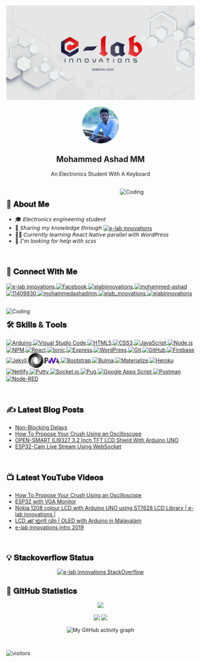 <img src="https://github.com/e-labInnovations/e-labInnovations/blob/master/banner.png" alt="e-lab innovations Banner">

<p align="center">
 <img width="100px" src="https://github.com/e-labInnovations/e-labInnovations/blob/master/profile_circle.png" align="center" alt="e-lab innovations" />
 <h2 align="center">Mohammed Ashad MM</h2>
 <p align="center">An Electronics Student With A Keyboard</p>
</p>
  <p align="center">
  </p>
  <p align="center">
  </p>
</p>
<br />

<img align="right" alt="Coding" width="200" src="/coding.gif">

## :book: 𝐀𝐛𝐨𝐮𝐭 𝐌𝐞
- 🎓 𝘌𝘭𝘦𝘤𝘵𝘳𝘰𝘯𝘪𝘤𝘴 𝘦𝘯𝘨𝘪𝘯𝘦𝘦𝘳𝘪𝘯𝘨 𝘴𝘵𝘶𝘥𝘦𝘯𝘵
- 💼 𝘚𝘩𝘢𝘳𝘪𝘯𝘨 𝘮𝘺 𝘬𝘯𝘰𝘸𝘭𝘦𝘥𝘨𝘦 𝘵𝘩𝘳𝘰𝘶𝘨𝘩 [<img src="https://github.com/e-labInnovations/logo/raw/main/e-lab%20logo%20svg-01.svg" height="30em" align="center" alt="e-lab innovations" title="e-lab innovations"/>](https://elabins.com)
- 👨‍💻 𝘊𝘶𝘳𝘳𝘦𝘯𝘵𝘭𝘺 𝘭𝘦𝘢𝘳𝘯𝘪𝘯𝘨 𝘙𝘦𝘢𝘤𝘵 𝘕𝘢𝘵𝘪𝘷𝘦 𝘱𝘢𝘳𝘢𝘭𝘭𝘦𝘭 𝘸𝘪𝘵𝘩 𝘞𝘰𝘳𝘥𝘗𝘳𝘦𝘴𝘴
- 🤝 𝘐'𝘮 𝘭𝘰𝘰𝘬𝘪𝘯𝘨 𝘧𝘰𝘳 𝘩𝘦𝘭𝘱 𝘸𝘪𝘵𝘩 𝘴𝘤𝘴𝘴

<br />

## :hugs: 𝐂𝐨𝐧𝐧𝐞𝐜𝐭 𝐖𝐢𝐭𝐡 𝐌𝐞
<p align="left">
 <a href="https://elabins.com" target="blank">
   <img alt="e-lab innovations" align="center" height="30" width="40" src="https://raw.githubusercontent.com/e-labInnovations/logo/main/logo.svg">
 </a>
 <a href="https://t.me/elab_innovations" target="blank">
   <img alt="Facebook" align="center" height="30" width="40" src="https://upload.wikimedia.org/wikipedia/commons/8/83/Telegram_2019_Logo.svg">
 </a>
<a href="https://twitter.com/elabinnovations" target="blank">
 <img align="center" src="https://raw.githubusercontent.com/rahuldkjain/github-profile-readme-generator/master/src/images/icons/Social/twitter.svg" alt="elabinnovations" height="30" width="40" />
</a>
<a href="https://linkedin.com/in/mohammed-ashad" target="blank">
 <img align="center" src="https://raw.githubusercontent.com/rahuldkjain/github-profile-readme-generator/master/src/images/icons/Social/linked-in-alt.svg" alt="mohammed-ashad" height="30" width="40" />
</a>
<a href="https://stackoverflow.com/users/11409930" target="blank">
<img align="center" src="https://raw.githubusercontent.com/rahuldkjain/github-profile-readme-generator/master/src/images/icons/Social/stack-overflow.svg" alt="11409930" height="30" width="40" />
</a>
<a href="https://fb.com/mohammedashadmm" target="blank">
 <img align="center" src="https://raw.githubusercontent.com/rahuldkjain/github-profile-readme-generator/master/src/images/icons/Social/facebook.svg" alt="mohammedashadmm" height="30" width="40" />
</a>
<a href="https://instagram.com/elab_innovations" target="blank">
 <img align="center" src="https://raw.githubusercontent.com/rahuldkjain/github-profile-readme-generator/master/src/images/icons/Social/instagram.svg" alt="elab_innovations" height="30" width="40" />
</a>
<a href="https://www.youtube.com/c/elabinnovations" target="blank">
 <img align="center" src="https://raw.githubusercontent.com/rahuldkjain/github-profile-readme-generator/master/src/images/icons/Social/youtube.svg" alt="elabinnovations" height="30" width="40" />
</a>
</p>

<br />

<img align="left" alt="Coding" width="200" src="/stack.gif">

## :hammer_and_wrench: 𝐒𝐤𝐢𝐥𝐥𝐬 & 𝐓𝐨𝐨𝐥𝐬
<p align="left">
 <a href="https://www.arduino.cc/" target="_blank" rel="noreferrer">
  <img alt="Arduino" align="center" width="40px" height="40" src="https://cdn.jsdelivr.net/gh/devicons/devicon/icons/arduino/arduino-original.svg" />
 </a>
 <a href="https://code.visualstudio.com/" target="_blank" rel="noreferrer">
  <img alt="Visual Studio Code" align="center" width="40px" height="40" src="https://cdn.jsdelivr.net/gh/devicons/devicon/icons/vscode/vscode-original.svg" />
 </a>
 <a href="" target="_blank" rel="noreferrer">
  <img alt="HTML5" align="center" width="40px" height="40" src="https://cdn.jsdelivr.net/gh/devicons/devicon/icons/html5/html5-original.svg" />
 </a>
 <a href="https://www.w3.org/TR/CSS/#css" target="_blank" rel="noreferrer">
  <img alt="CSS3" align="center" width="40px" height="40" src="https://cdn.jsdelivr.net/gh/devicons/devicon/icons/css3/css3-original.svg" />
 </a>
 <a href="https://www.javascript.com/" target="_blank" rel="noreferrer">
  <img alt="JavaScript" align="center" width="40px" height="40" src="https://cdn.jsdelivr.net/gh/devicons/devicon/icons/javascript/javascript-original.svg" />
 </a>
 <a href="https://nodejs.org/en/" target="_blank" rel="noreferrer">
  <img alt="Node.js" align="center" width="40px" height="40" src="https://cdn.jsdelivr.net/gh/devicons/devicon/icons/nodejs/nodejs-original.svg" />
 </a>
 <a href="https://www.npmjs.com/" target="_blank" rel="noreferrer">
  <img alt="NPM" align="center" width="40px" height="40" src="https://cdn.jsdelivr.net/gh/devicons/devicon/icons/npm/npm-original-wordmark.svg" />
 </a>
 <a href="https://reactjs.org/" target="_blank" rel="noreferrer">
  <img alt="React" align="center" width="40px" height="40" src="https://cdn.jsdelivr.net/gh/devicons/devicon/icons/react/react-original.svg" />
 </a>
 <a href="https://ionicframework.com/" target="_blank" rel="noreferrer">
  <img alt="Ionic" align="center" width="40px" height="40" src="https://cdn.jsdelivr.net/gh/devicons/devicon/icons/ionic/ionic-original.svg" />
 </a>
 <a href="https://expressjs.com/" target="_blank" rel="noreferrer">
  <img alt="Express" align="center" width="40px" height="40" src="https://cdn.jsdelivr.net/gh/devicons/devicon/icons/express/express-original.svg" />
 </a>
 <a href="https://wordpress.org/" target="_blank" rel="noreferrer">
  <img alt="WordPress" align="center" width="40px" height="40" src="https://cdn.jsdelivr.net/gh/devicons/devicon/icons/wordpress/wordpress-original.svg" />
 </a>
 <a href="https://git-scm.com/" target="_blank" rel="noreferrer">
  <img alt="Git" align="center" width="40px" height="40" src="https://cdn.jsdelivr.net/gh/devicons/devicon/icons/git/git-original.svg" />
 </a>
 <a href="https://github.com/" target="_blank" rel="noreferrer">
  <img alt="GitHub" align="center" width="40px" height="40" src="https://cdn.jsdelivr.net/gh/devicons/devicon/icons/github/github-original.svg" />
 </a>
 <a href="https://firebase.google.com/" target="_blank" rel="noreferrer">
  <img alt="Firebase" align="center" width="40px" height="40" src="https://cdn.jsdelivr.net/gh/devicons/devicon/icons/firebase/firebase-plain.svg" />
 </a>
 <a href="https://jekyllrb.com/" target="_blank" rel="noreferrer">
  <img alt="Jekyll" align="center" width="40px" height="40" src="https://www.vectorlogo.zone/logos/jekyllrb/jekyllrb-icon.svg" />
 </a>
 <a href="https://www.json.org/json-en.html" target="_blank" rel="noreferrer">
  <img alt="JSON" align="center" width="40px" height="40" src="https://raw.githubusercontent.com/github/explore/80688e429a7d4ef2fca1e82350fe8e3517d3494d/topics/json/json.png" />
 </a>
 <a href="https://web.dev/progressive-web-apps/" target="_blank" rel="noreferrer">
  <img alt="PWA" align="center" width="40px" height="40" src="https://raw.githubusercontent.com/github/explore/80688e429a7d4ef2fca1e82350fe8e3517d3494d/topics/pwa/pwa.png" />
 </a>
 <a href="https://getbootstrap.com/" target="_blank" rel="noreferrer">
  <img alt="Bootstrap" align="center" width="40px" height="40" src="https://cdn.jsdelivr.net/gh/devicons/devicon/icons/bootstrap/bootstrap-plain.svg" />
 </a>
 <a href="" target="_blank" rel="noreferrer">
  <img alt="Bulma" align="center" width="40px" height="40" src="https://cdn.jsdelivr.net/gh/devicons/devicon/icons/bulma/bulma-plain.svg" />
 </a>
 <a href="https://materializecss.com/" target="_blank" rel="noreferrer">
  <img alt="Materialize" align="center" width="40px" height="40" src="https://raw.githubusercontent.com/prplx/svg-logos/5585531d45d294869c4eaab4d7cf2e9c167710a9/svg/materialize.svg" />
 </a>
 <a href="https://heroku.com/" target="_blank" rel="noreferrer">
  <img alt="Heroku" align="center" width="40px" height="40" src="https://cdn.jsdelivr.net/gh/devicons/devicon/icons/heroku/heroku-original.svg" />
 </a>
 <a href="https://www.netlify.com/" target="_blank" rel="noreferrer">
  <img alt="Netlify" align="center" width="40px" height="40" src="https://raw.githubusercontent.com/netlify/staticgen/master/src/images/netlify-logo.svg" />
 </a>
 <a href="https://www.putty.org/" target="_blank" rel="noreferrer">
  <img alt="Putty" align="center" width="40px" height="40" src="https://cdn.jsdelivr.net/gh/devicons/devicon/icons/putty/putty-original.svg" />
 </a>
 <a href="https://socket.io/" target="_blank" rel="noreferrer">
  <img alt="Socket.io" align="center" width="40px" height="40" src="https://cdn.jsdelivr.net/gh/devicons/devicon/icons/socketio/socketio-original.svg" />
 </a>
 <a href="https://pugjs.org/api/getting-started.html" target="_blank" rel="noreferrer">
  <img alt="Pug" align="center" width="40px" height="40" src="https://cdn.worldvectorlogo.com/logos/pug.svg" />
 </a>
 <a href="https://www.google.com/script/start/" target="_blank" rel="noreferrer">
  <img alt="Google Apps Script" align="center" width="40px" height="40" src="https://upload.wikimedia.org/wikipedia/commons/2/2f/Google_Apps_Script.svg" />
 </a>
 <a href="https://www.postman.com/" target="_blank" rel="noreferrer">
  <img alt="Postman" align="center" width="40px" height="40" src="https://www.vectorlogo.zone/logos/getpostman/getpostman-icon.svg" />
 </a>
 <a href="https://nodered.org/" target="_blank" rel="noreferrer">
  <img alt="Node-RED" align="center" width="40px" height="40" src="https://nodered.org/about/resources/media/node-red-hexagon.svg" />
 </a>
</p>

<br />

## :writing_hand: 𝐋𝐚𝐭𝐞𝐬𝐭 𝐁𝐥𝐨𝐠 𝐏𝐨𝐬𝐭𝐬
<!-- BLOG-POST-LIST:START -->
- [Non-Blocking Delays](https://elabins.com/code_snippets/non-blocking-delays/)
- [How To Propose Your Crush Using an Oscilloscope](https://elabins.com/2022/10/17/how-to-propose-your-crush-using-an-oscilloscope/)
- [OPEN-SMART ILI9327 3.2 Inch TFT LCD Shield With Arduino UNO](https://elabins.com/2022/09/25/open-smart-ili9327-3-2-inch-tft-lcd-shield-with-arduino-uno/)
- [ESP32-Cam Live Stream Using WebSocket](https://elabins.com/2022/05/05/esp32-cam-live-stream-using-websocket/)
<!-- BLOG-POST-LIST:END -->

<br />

## :tv: 𝐋𝐚𝐭𝐞𝐬𝐭 𝐘𝐨𝐮𝐓𝐮𝐛𝐞 𝐕𝐢𝐝𝐞𝐨𝐬
<!-- YOUTUBE:START -->
- [How To Propose Your Crush Using an Oscilloscope](https://www.youtube.com/watch?v=yxLTEKh1H5Q)
- [ESP32 with VGA Monitor](https://www.youtube.com/watch?v=Q5fFVmcdZ_Q)
- [Nokia 1208 colour LCD with Arduino UNO using ST7628 LCD Library | e-lab innovations |](https://www.youtube.com/watch?v=NtRfAeXa4wY)
- [LCD ക്ക് ഇനി വിട | OLED with Arduino in Malayalam](https://www.youtube.com/watch?v=ajRK-5aSF1Q)
- [e-lab innovations intro 2019](https://www.youtube.com/watch?v=mUh22X9rH4Y)
<!-- YOUTUBE:END -->
<br />

## 💡 𝐒𝐭𝐚𝐜𝐤𝐨𝐯𝐞𝐫𝐟𝐥𝐨𝐰 𝐒𝐭𝐚𝐭𝐮𝐬
<!-- https://github.com/omidnikrah/github-readme-stackoverflow -->
<p align="center">
 <a href="https://stackoverflow.com/users/11409930/">
  <img src="https://github-readme-stackoverflow.vercel.app/?userID=11409930&theme=dark" alt="e-lab innovations StackOverflow" />
 </a>
</p>

## 🔔 𝐆𝐢𝐭𝐇𝐮𝐛 𝐒𝐭𝐚𝐭𝐢𝐬𝐭𝐢𝐜𝐬
<p align="center">
 <img height="137px" src="https://github-readme-streak-stats.herokuapp.com/?user=e-labInnovations&hide_border=true&theme=nightowl" />
</p>

<p align="center">
 <img height="137px" src="https://github-readme-stats.vercel.app/api?username=e-labInnovations&hide_title=true&hide_border=true&show_icons=true&include_all_commits=true&count_private=true&line_height=21&theme=nightowl" />  <img height="137px" src="https://github-readme-stats.vercel.app/api/top-langs/?username=e-labinnovations&hide=html&hide_title=true&hide_border=true&layout=compact&langs_count=8&theme=nightowl" />
</p>

<p align="center">
 <img src="https://github-readme-activity-graph.cyclic.app/graph?username=e-labinnovations&theme=rogue&hide_border=true&radius=5&hide_title=true&bg_color=011627" alt="My GitHub activity graph" />
</p>

<br />

![visitors](https://visitor-badge-reloaded.herokuapp.com/badge?page_id=e-labInnovations&color=2088FF)
